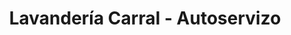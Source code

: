 ---
title: "Lavandería Carral - Autoservizo"
url: /carral/lavanderia-carral-autoservizo/
shop: Wäscherei
---